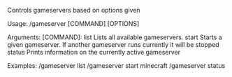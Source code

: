 Controls gameservers based on options given

Usage: /gameserver [COMMAND] [OPTIONS]

Arguments:
    [COMMAND]:
        list    Lists all available gameservers.
        start   Starts a given gameserver. If another gameserver runs currently it will be stopped
        status  Prints information on the currently active gameserver

Examples:
    /gameserver list
    /gameserver start minecraft
    /gameserver status